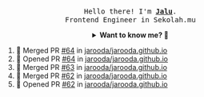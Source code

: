 <p align="center">
  <br />
  <samp>
    Hello there! I'm
    <b
      ><a
        rel="nofollow noopener noreferrer"
        target="_blank"
        href="https://jaluwibowo.id"
        >Jalu</a
      ></b
    >. <br />Frontend Engineer in Sekolah.mu<br />
  </samp>
</p>

<details align="center">
  <summary>
    <b>Want to know me? 🤔</b>
  </summary>
  <samp>
  <b><h2 style="color:#228B22"> 👇 L E T ' S &nbsp; G O 👇 </h2></b>

  <div style="display: flex; align-items: center;">
    <img src="https://raw.githubusercontent.com/jarooda/jarooda/main/assets/line-md--linkedin.svg" alt="linkedin logo">
    <a
      rel="nofollow noopener noreferrer"
      target="_blank"
      href="https://www.linkedin.com/in/jaluwibowoaji/">
      Jalu Wibowo Aji
    </a>
  </div>

  <div style="display: flex; align-items: center;">
    <img src="https://raw.githubusercontent.com/jarooda/jarooda/main/assets/line-md--twitter-x-alt.svg" alt="x logo">
    <a
      rel="nofollow noopener noreferrer"
      target="_blank"
      href="https://x.com/jaluwibowoaji">
      @jaluwibowo
    </a>
  </div>

  <div style="display: flex; align-items: center;">
    <img src="https://raw.githubusercontent.com/jarooda/jarooda/main/assets/line-md--email.svg" alt="email logo">
    <a
      rel="nofollow noopener noreferrer"
      target="_blank"
      href="https://www.jaluwibowo.id/#contactme">
      me@jaluwibowo.id
    </a>
  </div>
  </samp>
</details>

<!--START_SECTION:activity-->
1. 🎉 Merged PR [#64](https://github.com/jarooda/jarooda.github.io/pull/64) in [jarooda/jarooda.github.io](https://github.com/jarooda/jarooda.github.io)
2. 💪 Opened PR [#64](https://github.com/jarooda/jarooda.github.io/pull/64) in [jarooda/jarooda.github.io](https://github.com/jarooda/jarooda.github.io)
3. 🎉 Merged PR [#63](https://github.com/jarooda/jarooda.github.io/pull/63) in [jarooda/jarooda.github.io](https://github.com/jarooda/jarooda.github.io)
4. 🎉 Merged PR [#62](https://github.com/jarooda/jarooda.github.io/pull/62) in [jarooda/jarooda.github.io](https://github.com/jarooda/jarooda.github.io)
5. 💪 Opened PR [#62](https://github.com/jarooda/jarooda.github.io/pull/62) in [jarooda/jarooda.github.io](https://github.com/jarooda/jarooda.github.io)
<!--END_SECTION:activity-->

